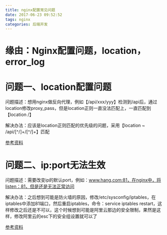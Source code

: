 ```yaml
---
title: nginx配置常见问题
date: 2017-06-23 09:52:52
tags: nginx
categories: 后端开发
---
```


# 缘由：Nginx配置问题，location，error_log

<!--more-->

# 问题一、location配置问题
问题描述：想用nginx做反向代理，例如【/api/xxx/yyy】检测到/api后，通过location修改proxy_pass，但是location正则一直没法匹配上，一直匹配到【location /】

解决办法：应该是location正则匹配的优先级的问题，采用【location ~ /api/[^\/]+/[^\/]+】匹配

[参考资料](https://blog.coding.net/blog/tips-in-configuring-Nginx-location)


# 问题二、ip:port无法生效
问题描述：需要改变ip的默认port，例如：www.hang.com:81，在nginx中，将listen：81，但是还是无法正常访问

解决办法：之后想到可能是防火墙的原因，修改/etc/sysconfig/iptables，在iptables中添加81端口，然后重启iptables，命令：service iptables restart，这样修改之后还是不可以，这个时候想到可能是阿里云那边的安全限制，果然是这样，修改阿里云的esc下的安全组设置就可以了

[参考资料](https://stackoverflow.com/questions/5009324/node-js-nginx-what-now)